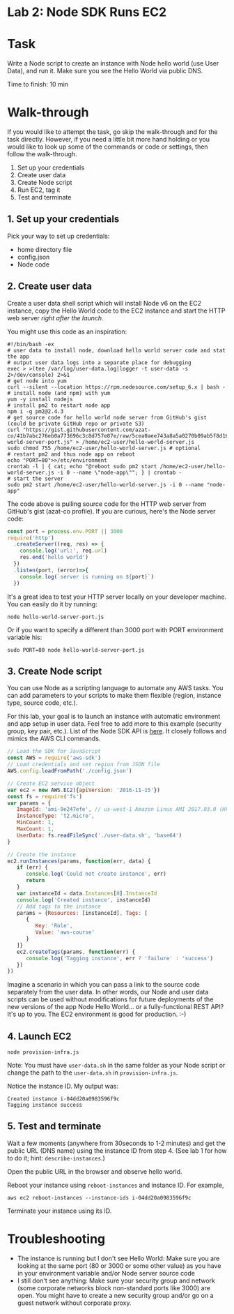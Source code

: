 # Lab 2: Node SDK Runs EC2



# Task

Write a Node script to create an instance with Node hello world (use User Data), and run it. Make sure you see the Hello World via public DNS.

Time to finish: 10 min

# Walk-through

If you would like to attempt the task, go skip the walk-through and for the task directly. However, if you need a little bit more hand holding or you would like to look up some of the commands or code or settings, then follow the walk-through.

1. Set up your credentials
1. Create user data
1. Create Node script
1. Run EC2, tag it
1. Test and terminate

## 1. Set up your credentials

Pick your way to set up credentials:

* home directory file
* config.json
* Node code

## 2. Create user data

Create a user data shell script which will install Node v6 on the EC2 instance, copy the Hello World code to the EC2 instance and start the HTTP web server *right after the launch*.

You might use this code as an inspiration:

```
#!/bin/bash -ex
# user data to install node, download hello world server code and stat the app
# output user data logs into a separate place for debugging
exec > >(tee /var/log/user-data.log|logger -t user-data -s 2>/dev/console) 2>&1
# get node into yum
curl --silent --location https://rpm.nodesource.com/setup_6.x | bash -
# install node (and npm) with yum
yum -y install nodejs
# install pm2 to restart node app
npm i -g pm2@2.4.3
# get source code for hello world node server from GitHub's gist (could be private GitHub repo or private S3)
curl "https://gist.githubusercontent.com/azat-co/41b7abc276eb0a773696c3c8d757e87e/raw/5cea0aee743a8a5a0270b09ab5f8d168848be6ec/hello-world-server-port.js" > /home/ec2-user/hello-world-server.js
sudo chmod 755 /home/ec2-user/hello-world-server.js # optional
# restart pm2 and thus node app on reboot
echo "PORT=80">>/etc/environment
crontab -l | { cat; echo "@reboot sudo pm2 start /home/ec2-user/hello-world-server.js -i 0 --name \"node-app\""; } | crontab -
# start the server
sudo pm2 start /home/ec2-user/hello-world-server.js -i 0 --name "node-app"
```


The code above is pulling source code for the HTTP web server from GitHub's gist (azat-co profile). If you are curious, here's the Node server code:

```js
const port = process.env.PORT || 3000
require('http')
  .createServer((req, res) => {
    console.log('url:', req.url)
    res.end('hello world')
  })
  .listen(port, (error)=>{
    console.log(`server is running on ${port}`)
  })
```

It's a great idea to test your HTTP server locally on your developer machine. You can easily do it by running:

```
node hello-world-server-port.js
```

Or if you want to specify a different than 3000 port with PORT environment variable his:

```
sudo PORT=80 node hello-world-server-port.js
```

## 3. Create Node script

You can use Node as a scripting language to automate any AWS tasks. You can add parameters to your scripts to make them flexible (region, instance type, source code, etc.).

For this lab, your goal is to launch an instance with automatic environment and app setup in user data. Feel free to add more to this example (security group, key pair, etc.). List of the Node SDK API is [here](http://docs.aws.amazon.com/AWSJavaScriptSDK/latest/AWS/EC2.html). It closely follows and mimics the AWS CLI commands.

```js
// Load the SDK for JavaScript
const AWS = require('aws-sdk')
// Load credentials and set region from JSON file
AWS.config.loadFromPath('./config.json')

// Create EC2 service object
var ec2 = new AWS.EC2({apiVersion: '2016-11-15'})
const fs = require('fs')
var params = {
   ImageId: 'ami-9e247efe', // us-west-1 Amazon Linux AMI 2017.03.0 (HVM), SSD Volume Type
   InstanceType: 't2.micro',
   MinCount: 1,
   MaxCount: 1,
   UserData: fs.readFileSync('./user-data.sh', 'base64')
}

// Create the instance
ec2.runInstances(params, function(err, data) {
   if (err) {
      console.log('Could not create instance', err)
      return
   }
   var instanceId = data.Instances[0].InstanceId
   console.log('Created instance', instanceId)
   // Add tags to the instance
   params = {Resources: [instanceId], Tags: [
      {
         Key: 'Role',
         Value: 'aws-course'
      }
   ]}
   ec2.createTags(params, function(err) {
      console.log('Tagging instance', err ? 'failure' : 'success')
   })
})
```

Imagine a scenario in which you can pass a link to the source code separately from the user data. In other words, our Node and user data scripts can be used without modifications for future deployments of the new versions of the app Node Hello World... or a fully-functional REST API? It's up to you. The EC2 environment is good for production. :-)


## 4. Launch EC2

```
node provision-infra.js
```

Note: You must have `user-data.sh` in the same folder as your Node script or change the path to the `user-data.sh` in `provision-infra.js`.

Notice the instance ID. My output was:

```
Created instance i-04dd20a0983596f9c
Tagging instance success
```

## 5. Test and terminate

Wait a few moments (anywhere from 30seconds to 1-2 minutes) and get the public URL (DNS name) using the instance ID from step 4. (See lab 1 for how to do it; hint: `describe-instances`.)

Open the public URL in the browser and observe hello world.

Reboot your instance using `reboot-instances` and instance ID. For example,

```
aws ec2 reboot-instances --instance-ids i-04dd20a0983596f9c
```

Terminate your instance using its ID.

# Troubleshooting

* The instance is running but I don't see Hello World: Make sure you are looking at the same port (80 or 3000 or some other value) as you have in your environment variable and/or Node server source code
* I still don't see anything: Make sure your security group and network (some corporate networks block non-standard ports like 3000) are open. You might have to create a new security group and/or go on a guest network without corporate proxy.
